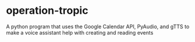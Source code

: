 # operation-tropic
A python program that uses the Google Calendar API, PyAudio, and gTTS  to make a voice assistant help with creating and reading events 
